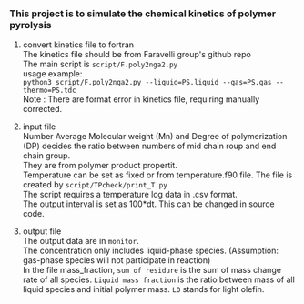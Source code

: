 ### This project is to simulate the chemical kinetics of polymer pyrolysis

1. convert kinetics file to fortran\
The kinetics file should be from Faravelli group's github repo\
The main script is `script/F.poly2nga2.py`\
usage example:\
`python3 script/F.poly2nga2.py --liquid=PS.liquid --gas=PS.gas --thermo=PS.tdc`\
Note : There are format error in kinetics file, requiring manually corrected.

2. input file\
Number Average Molecular weight (Mn) and Degree of polymerization (DP) decides the ratio between numbers of mid chain roup and end chain group.\
They are from polymer product propertit. \
Temperature can be set as fixed or from temperature.f90 file. The file is created by `script/TPcheck/print_T.py`\
The script requires a temperature log data in .csv format.\
The output interval is set as 100*dt. This can be changed in source code.

3. output file\
The output data are in `monitor`.\
The concentration only includes liquid-phase species. (Assumption: gas-phase species will not participate in reaction)\
In the file mass_fraction, `sum of residure` is the sum of mass change rate of all species. `Liquid mass fraction` is the ratio between mass of all liquid species and initial polymer mass. `LO` stands for light olefin.
